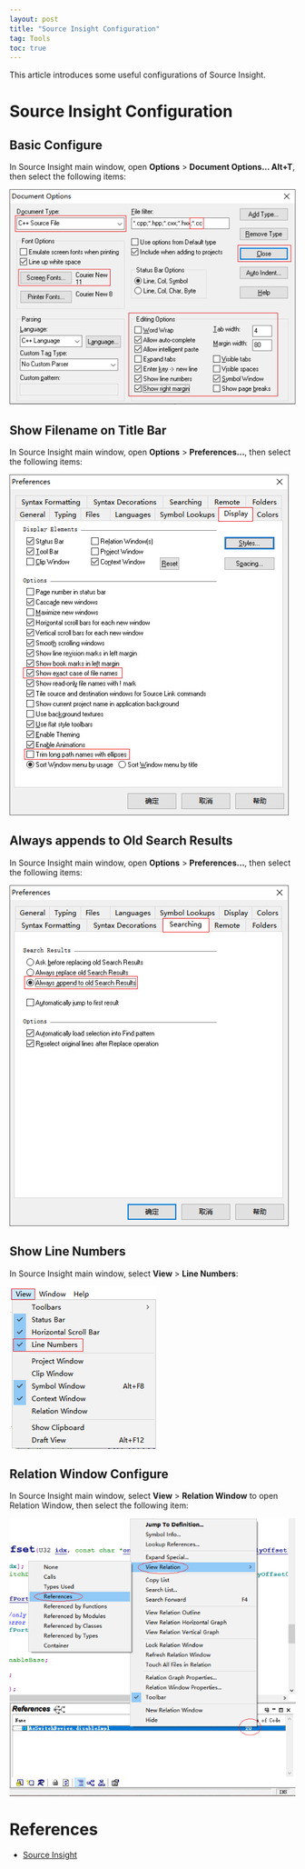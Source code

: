 ```yaml
---
layout: post
title: "Source Insight Configuration"
tag: Tools
toc: true
---
```


This article introduces some useful configurations of Source Insight.

<!--more-->

# Source Insight Configuration

## Basic Configure

In Source Insight main window, open **Options** > **Document Options... Alt+T**, then select the following items:

![source-insight-config-01](/assets/source-insight-config-01.png)

## Show Filename on Title Bar

In Source Insight main window, open **Options** > **Preferences...**, then select the following items:

![source-insight-config-02](/assets/source-insight-config-02.png)

## Always appends to Old Search Results

In Source Insight main window, open **Options** > **Preferences...**, then select the following items:

![source-insight-config-03](/assets/source-insight-config-03.png)

## Show Line Numbers

In Source Insight main window, select **View** > **Line Numbers**:

![source-insight-config-04](/assets/source-insight-config-04.png)

## Relation Window Configure

In Source Insight main window, select **View** > **Relation Window** to open Relation Window, then select the following item:

![source-insight-config-05](/assets/source-insight-config-05.png)

# References

* [Source Insight](http://www.sourceinsight.com/)
